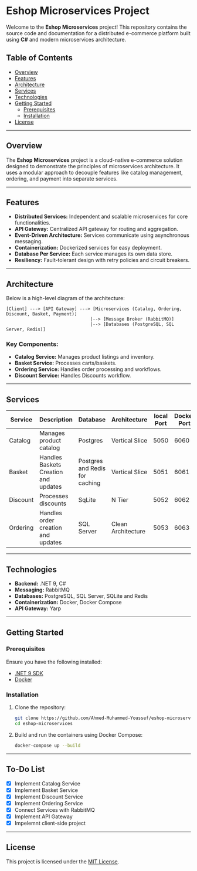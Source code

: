 # Eshop Microservices Project

Welcome to the **Eshop Microservices** project! This repository contains the source code and documentation for a distributed e-commerce platform built using **C#** and modern microservices architecture.

## Table of Contents

- [Overview](#overview)
- [Features](#features)
- [Architecture](#architecture)
- [Services](#services)
- [Technologies](#technologies)
- [Getting Started](#getting-started)
  - [Prerequisites](#prerequisites)
  - [Installation](#installation)
- [License](#license)

---

## Overview

The **Eshop Microservices** project is a cloud-native e-commerce solution designed to demonstrate the principles of microservices architecture. It uses a modular approach to decouple features like catalog management, ordering, and payment into separate services.

---

## Features

- **Distributed Services:** Independent and scalable microservices for core functionalities.
- **API Gateway:** Centralized API gateway for routing and aggregation.
- **Event-Driven Architecture:** Services communicate using asynchronous messaging.
- **Containerization:** Dockerized services for easy deployment.
- **Database Per Service:** Each service manages its own data store.
- **Resiliency:** Fault-tolerant design with retry policies and circuit breakers.

---

## Architecture

Below is a high-level diagram of the architecture:

```text
[Client] ---> [API Gateway] ---> [Microservices (Catalog, Ordering, Discount, Basket, Payment)]
                                |--> [Message Broker (RabbitMQ)]
                                |--> [Databases (PostgreSQL, SQL Server, Redis)]
```

### Key Components:

- **Catalog Service:** Manages product listings and inventory.
- **Basket Service:** Processes carts/baskets.
- **Ordering Service:** Handles order processing and workflows.
- **Discount Service:** Handles Discounts workflow.

---

## Services

| Service           | Description                         |Database                       | Architecture       | local Port | Docker Port |
|-------------------|-------------------------------------|-------------------------------|--------------------|------------|-------------|
| Catalog           | Manages product catalog             |Postgres                       | Vertical Slice     |    5050    |     6060    |
| Basket            | Handles Baskets Creation and updates|Postgres and Redis for caching | Vertical Slice     |    5051    |     6061    |
| Discount          | Processes discounts                 |SqLite                         | N Tier             |    5052    |     6062    |
| Ordering          | Handles order creation and updates  |SQL Server                     | Clean Architecture |    5053    |     6063    |

---

## Technologies

- **Backend:** .NET 9, C#
- **Messaging:** RabbitMQ
- **Databases:** PostgreSQL, SQL Server, SQLite and Redis
- **Containerization:** Docker, Docker Compose
- **API Gateway:** Yarp

---

## Getting Started

### Prerequisites

Ensure you have the following installed:

- [.NET 9 SDK](https://dotnet.microsoft.com/download)
- [Docker](https://www.docker.com/get-started)

### Installation

1. Clone the repository:
   ```bash
   git clone https://github.com/Ahmed-Muhammed-Youssef/eshop-microservices.git
   cd eshop-microservices
   ```

2. Build and run the containers using Docker Compose:
   ```bash
   docker-compose up --build
   ```

---

## To-Do List

- [x] Implement Catalog Service
- [x] Implement Basket Service
- [x] Implement Discount Service
- [x] Implement Ordering Service
- [x] Connect Services with RabbitMQ
- [x] Implement API Gateway
- [x] Impelemnt client-side project

---

## License

This project is licensed under the [MIT License](LICENSE).

